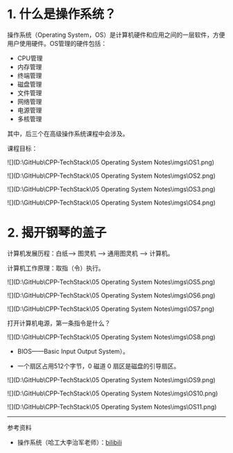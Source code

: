 # 1. 什么是操作系统？

操作系统（Operating System，OS）是计算机硬件和应用之间的一层软件，方便用户使用硬件。OS管理的硬件包括：

- CPU管理
- 内存管理
- 终端管理
- 磁盘管理
- 文件管理
- 网络管理
- 电源管理
- 多核管理

其中，后三个在高级操作系统课程中会涉及。

课程目标：

![](D:\GitHub\CPP-TechStack\05 Operating System Notes\imgs\OS1.png)

![](D:\GitHub\CPP-TechStack\05 Operating System Notes\imgs\OS2.png)

![](D:\GitHub\CPP-TechStack\05 Operating System Notes\imgs\OS3.png)

![](D:\GitHub\CPP-TechStack\05 Operating System Notes\imgs\OS4.png)

# 2. 揭开钢琴的盖子

计算机发展历程：白纸——> 图灵机 ——> 通用图灵机 ——> 计算机。

计算机工作原理：取指（令）执行。

![](D:\GitHub\CPP-TechStack\05 Operating System Notes\imgs\OS5.png)

![](D:\GitHub\CPP-TechStack\05 Operating System Notes\imgs\OS6.png)

![](D:\GitHub\CPP-TechStack\05 Operating System Notes\imgs\OS7.png)

打开计算机电源，第一条指令是什么？

![](D:\GitHub\CPP-TechStack\05 Operating System Notes\imgs\OS8.png)

- BIOS——Basic Input Output System）。

- 一个扇区占用512个字节，0 磁道 0 扇区是磁盘的引导扇区。

![](D:\GitHub\CPP-TechStack\05 Operating System Notes\imgs\OS9.png)

![](D:\GitHub\CPP-TechStack\05 Operating System Notes\imgs\OS10.png)

![](D:\GitHub\CPP-TechStack\05 Operating System Notes\imgs\OS11.png)







---

参考资料

- 操作系统（哈工大李治军老师）：[bilibili](https://www.bilibili.com/video/BV1d4411v7u7?spm_id_from=333.337.search-card.all.click&vd_source=ac46eb1ed05880558bab17857f8e57c2)